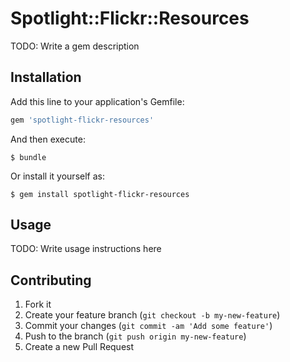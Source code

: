 # Spotlight::Flickr::Resources

TODO: Write a gem description

## Installation

Add this line to your application's Gemfile:

```ruby
gem 'spotlight-flickr-resources'
```

And then execute:

    $ bundle

Or install it yourself as:

    $ gem install spotlight-flickr-resources

## Usage

TODO: Write usage instructions here

## Contributing

1. Fork it
2. Create your feature branch (`git checkout -b my-new-feature`)
3. Commit your changes (`git commit -am 'Add some feature'`)
4. Push to the branch (`git push origin my-new-feature`)
5. Create a new Pull Request
